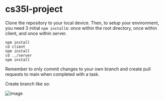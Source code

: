 # cs35l-project

Clone the repository to your local device. Then, to setup your environment, you need 3 initial `npm install`s: once within the root directory, once within client, and once within server.

```
npm install
cd client
npm install
cd ../server
npm install
```

Remember to only commit changes to your own branch and create pull requests to main when completed with a task.

Create branch like so:

![image](https://user-images.githubusercontent.com/69874869/117386766-4e7edc00-ae9c-11eb-8f42-571f1010b4a1.png)
